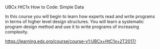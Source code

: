 UBCx HtC1x How to Code: Simple Data

In this course you will begin to learn how experts read and write programs in terms of higher level design structures. You will learn a systematic program design method and use it to write programs of increasing complexity.

https://learning.edx.org/course/course-v1:UBCx+HtC1x+2T2017/